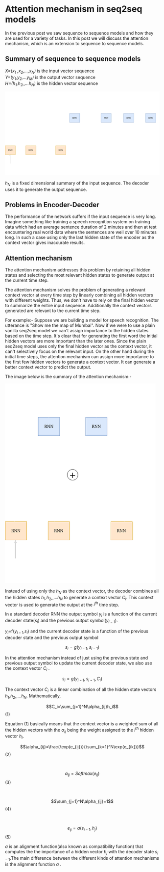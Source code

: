 # Attention mechanism in seq2seq models

In the previous post we saw sequence to sequence models and how they are used for a variety of tasks. In this post we will discuss the attention mechanism, which is an extension to sequence to sequence models.

## Summary of sequence to sequence models


*X=($x_1$ ,$x_2$,...,$x_N$)* is the input vector sequence  
*Y=($y_1$,$y_2$,...$y_M$)* is the output vector sequence  
*H=($h_1$,$h_2$,,...$h_N$)* is the hidden vector sequence

![Encoder Decoder](../images/encoder_decoder_architecture.png)

$h_N$ is a fixed dimensional summary of the input sequence. The decoder uses it to generate the output sequence.

## Problems in Encoder-Decoder

The performance of the network suffers if the input sequence is very long. Imagine something like training a speech recognition system on training data which had an average sentence duration of 2 minutes and then at test encountering real world data where the sentences are well over 10 minutes long. In such a case using only the last hidden state of the encoder as the context vector gives inaccurate results.

## Attention mechanism

The attention mechanism addresses this problem by retaining all hidden states and selecting the most relevant hidden states to generate output at the current time step.

The attention mechanism solves the problem of generating a relevant context vector at every time step by linearly combining all hidden vectors with different weights. Thus, we don't have to rely on the final hidden vector to summarize the entire input sequence. Additionally the context vectors generated are relevant to the current time step. 


For example:- Suppose we are building a model for speech recognition. The utterance is "Show me the map of Mumbai". Now if we were to use a plain vanilla seq2seq model we can't assign importance to the hidden states based on the time step. It's clear that for generating the first word the initial hidden vectors are more important than the later ones. Since the plain seq2seq model uses only the final hidden vector as the context vector, it can't selectively focus on the relevant input. On the other hand during the initial time steps, the attention mechanism can assign more importance to the first few hidden vectors to generate a context vector. It can generate a better context vector to predict the output.

The image below is the summary of the attention mechanism:-

![Encoder Decoder](../images/att_mechanism.png)

Instead of using only the $h_N$ as the context vector, the decoder combines all the hidden states $h_1$,$h_2$,,...$h_N$ to generate a context vector $C_i$. This context vector is used to generate the output at the $i^{th}$ time step. 

In a standard decoder RNN the output symbol $y_i$ is a function of the current decoder state($s_i$) and the previous output symbol($y_{i - 1}$).

$y_i$=f($y_{i - 1}$,$s_i$) and the current decoder state is a function of the previous decoder state and the previous output symbol

$$s_i=g(y_{i - 1}, s_{i - 1})$$
 
 In the attention mechanism instead of just using the previous state and previous output symbol to update the current decoder state, we also use the context vector $C_i$ .

$$s_i=g(y_{i - 1}, s_{i - 1}, C_i)$$

The context vector $C_i$ is a linear combination of all the hidden state vectors $h_1$,$h_2$,,...$h_N$. 
Mathematically,

$$C_i=\sum_{j=1}^N\alpha_{ij}h_i$$(1)

Equation (1) basically means that the context vector is a weighted sum of all the hidden vectors with the $\alpha_{ij}$ being the weight assigned to the $i^{th}$ hidden vector $h_i$.   

$$\alpha_{ij}=\frac{\exp(e_{ij})}{\sum_{k=1}^N\exp(e_{ik})}$$(2)

<br>

$$\alpha_{ij}=Softmax(e_{ij})$$(3)

<br>

$$\sum_{j=1}^N\alpha_{ij}=1$$(4)

<br>

$$e_{ij}=a(s_{i - 1},h_j)$$ (5)

$a$ is an alignment function(also known as compatibility function) that computes the the importance of a hidden vector $h_j$ with the decoder state $s_{i - 1}$.The main difference between the different kinds of attention mechanisms is the alignment function $a$ . 
